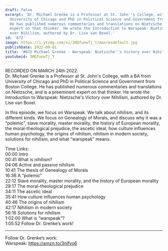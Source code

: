```yaml
---
draft: false
excerpt: 'Dr. Michael Grenke is a Professor at St. John''s College, with a BA from
  University of Chicago and PhD in Political Science and Government from Boston College.
  He has published numerous commentaries and translations on Nietzsche, and is a preeminent
  expert on that thinker. He wrote the Introduction to Warspeak: Nietzsche''s Victory
  over Nihilism, authored by Dr. Lise van Boxel.'
id: '672'
image: https://i.ytimg.com/vi/3HQfunwTj_Y/maxresdefault.jpg
publishDate: 2022-09-01
title: '#672 Michael Grenke - Warspeak: Nietzsche''s Victory over Nihilism'
youtubeid: 3HQfunwTj_Y
---
```

<div class="timelinks">

RECORDED ON MARCH 24th 2022.  
Dr. Michael Grenke is a Professor at St. John's College, with a BA from University of Chicago and PhD in Political Science and Government from Boston College. He has published numerous commentaries and translations on Nietzsche, and is a preeminent expert on that thinker. He wrote the Introduction to Warspeak: Nietzsche's Victory over Nihilism, authored by Dr. Lise van Boxel.

In this episode, we focus on Warspeak. We talk about nihilism, and its different kinds. We focus on Genealogy of Morals, and discuss why it was a “polemic”, slave morality, master morality, the history of European morality, the moral-theological prejudice, the ascetic ideal, how culture influences human psychology, the origins of nihilism, nihilism in modern society, solutions for nihilism, and what “warspeak” means.

Time Links:  
<time>00:00</time> Intro  
<time>00:41</time> What is nihilism?  
<time>04:06</time> Active and passive nihilism  
<time>10:41</time> The thesis of Genealogy of Morals  
<time>16:38</time> A “polemic”  
<time>22:12</time> Slave morality, master morality, and the history of European morality  
<time>29:17</time> The moral-theological prejudice  
<time>34:11</time> The ascetic ideal  
<time>35:41</time> How culture influences human psychology  
<time>40:46</time> The origins of nihilism  
<time>42:17</time> Nihilism in modern society  
<time>56:16</time> Solutions for nihilism  
<time>1:02:00</time> What is “warspeak”?  
<time>1:05:52</time> Follow Dr. Grenke’s work!

---

Follow Dr. Grenke’s work:  
Warspeak: https://amzn.to/3nlfvo6
</div>

